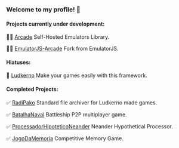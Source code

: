 ### Welcome to my profile! 👋

#### Projects currently under development:

👨‍💻 [Arcade](https://github.com/malysonb/Arcade) Self-Hosted Emulators Library.

👨‍💻 [EmulatorJS-Arcade](https://github.com/malysonb/EmulatorJS-arcade) Fork from EmulatorJS.

#### Hiatuses:

🛑 [Ludkerno](https://github.com/malysonb/Ludkerno) Make your games easily with this framework.

#### Completed Projects:

✅ [RadiPako](https://github.com/malysonb/RadiPako) Standard file archiver for Ludkerno made games.

✅ [BatalhaNaval](https://github.com/malysonb/BatalhaNaval) Battleship P2P multiplayer game. 

✅ [ProcessadorHipoteticoNeander](https://github.com/malysonb/ProcessadorHipoteticoNeander-em-C) Neander Hypothetical Processor.

✅ [JogoDaMemoria](https://github.com/malysonb/JogoDaMemoria) Competitive Memory Game.

<!--
**malysonb/malysonb** is a ✨ _special_ ✨ repository because its `README.md` (this file) appears on your GitHub profile.

Here are some ideas to get you started:

- 🔭 I’m currently working on ...
- 🌱 I’m currently learning ...
- 👯 I’m looking to collaborate on ...
- 🤔 I’m looking for help with ...
- 💬 Ask me about ...
- 📫 How to reach me: ...
- 😄 Pronouns: ...
- ⚡ Fun fact: ...
-->
